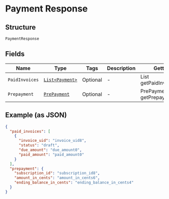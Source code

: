 
# Payment Response

## Structure

`PaymentResponse`

## Fields

| Name | Type | Tags | Description | Getter | Setter |
|  --- | --- | --- | --- | --- | --- |
| `PaidInvoices` | [`List<Payment>`](../../doc/models/payment.md) | Optional | - | List<Payment> getPaidInvoices() | setPaidInvoices(List<Payment> paidInvoices) |
| `Prepayment` | [`PrePayment`](../../doc/models/pre-payment.md) | Optional | - | PrePayment getPrepayment() | setPrepayment(PrePayment prepayment) |

## Example (as JSON)

```json
{
  "paid_invoices": [
    {
      "invoice_uid": "invoice_uid8",
      "status": "draft",
      "due_amount": "due_amount0",
      "paid_amount": "paid_amount0"
    }
  ],
  "prepayment": {
    "subscription_id": "subscription_id8",
    "amount_in_cents": "amount_in_cents6",
    "ending_balance_in_cents": "ending_balance_in_cents4"
  }
}
```

